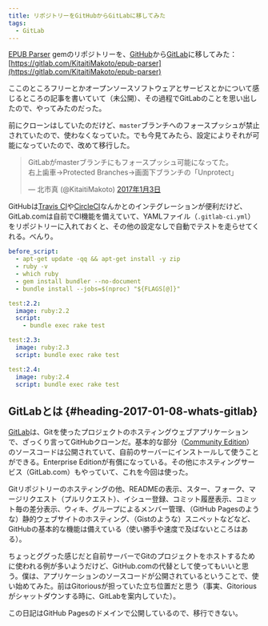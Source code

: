 ```yaml
---
title: リポジトリーをGitHubからGitLabに移してみた
tags:
  - GitLab
---
```


[EPUB Parser][] gemのリポジトリーを、[GitHub][]から[GitLab][]に移してみた：  
[https://gitlab.com/KitaitiMakoto/epub-parser](https://gitlab.com/KitaitiMakoto/epub-parser)

ここのところフリーとかオープンソースソフトウェアとサービスとかについて感じるところの記事を書いていて（未公開）、その過程でGitLabのことを思い出したので、やってみたのだった。

前にクローンはしていたのだけど、`master`ブランチへのフォースプッシュが禁止されていたので、使わなくなっていた。でも今見てみたら、設定によりそれが可能になっていたので、改めて移行した。

<blockquote class="twitter-tweet" data-lang="ja"><p lang="ja" dir="ltr">GitLabがmasterブランチにもフォースプッシュ可能になってた。<br>右上歯車→Protected Branches→画面下ブランチの「Unprotect」</p>&mdash; 北市真 (@KitaitiMakoto) <a href="https://twitter.com/KitaitiMakoto/status/816234964412809216">2017年1月3日</a></blockquote>
<script async src="//platform.twitter.com/widgets.js" charset="utf-8"></script>

GitHubは[Travis CI][]や[CircleCI][]なんかとのインテグレーションが便利だけど、GitLab.comは自前でCI機能を備えていて、YAMLファイル（`.gitlab-ci.yml`）をリポジトリーに入れておくと、その他の設定なしで自動でテストを走らせてくれる。べんり。

~~~ yaml
before_script:
  - apt-get update -qq && apt-get install -y zip
  - ruby -v
  - which ruby
  - gem install bundler --no-document
  - bundle install --jobs=$(nproc) "${FLAGS[@]}"

test:2.2:
  image: ruby:2.2
  script:
    - bundle exec rake test

test:2.3:
  image: ruby:2.3
  script: bundle exec rake test

test:2.4:
  image: ruby:2.4
  script: bundle exec rake test
~~~

GitLabとは {#heading-2017-01-08-whats-gitlab}
----------

[GitLab][]は、Gitを使ったプロジェクトのホスティングウェブアプリケーションで、ざっくり言ってGitHubクローンだ。基本的な部分（[Community Edition][]）のソースコードは公開されていて、自前のサーバーにインストールして使うことができる。Enterprise Editionが有償になっている。その他にホスティングサービス（GitLab.com）もやっていて、これを今回は使った。

Gitリポジトリーのホスティングの他、READMEの表示、スター、フォーク、マージリクエスト（プルリクエスト）、イシュー登録、コミット履歴表示、コミット毎の差分表示、ウィキ、グループによるメンバー管理、（GitHub Pagesのような）静的ウェブサイトのホスティング、（Gistのような）スニペットなどなど、GitHubの基本的な機能は備えている（使い勝手や速度で及ばないところはある）。

ちょっとググった感じだと自前サーバーでGitのプロジェクトをホストするために使われる例が多いようだけど、GitHub.comの代替として使ってもいいと思う。僕は、アプリケーションのソースコードが公開されているということで、使い始めてみた。前はGitoriousが担っていた立ち位置だと思う（事実、Gitoriousがシャットダウンする時に、GitLabを案内していた）。

この日記はGitHub Pagesのドメインで公開しているので、移行できない。

[EPUB Parser]: http://www.rubydoc.info/gems/epub-parser/file/docs/Home.markdown
[GitHub]: https://github.com/
[GitLab]: https://gitlab.com/
[Travis CI]: https://travis-ci.org/
[CircleCI]: https://circleci.com/
[Community Edition]: https://gitlab.com/gitlab-org/gitlab-ce
